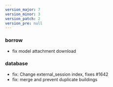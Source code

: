 ```yaml
---
version_major: 7
version_minor: 3
version_patch: 2
version_pre: null
---
```


### borrow
     
- fix model attachment download

### database
     
- fix: Change external_session index, fixes #1642
- fix: merge and prevent duplicate buildings

